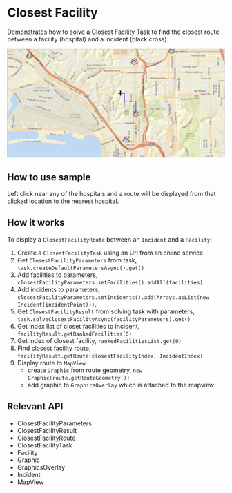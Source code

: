 <h1>Closest Facility</h1>

<p>Demonstrates how to solve a Closest Facility Task to find the closest route between a facility (hospital) and a incident (black cross).</p>

<p><img src="ClosestFacility.png"/></p>

<h2>How to use sample</h2>
<p>Left click near any of the hospitals and a route will be displayed from that clicked location to the nearest hospital.</p>

<h2>How it works</h2>

<p>To display a <code>ClosestFacilityRoute</code> between an <code>Incident</code> and a <code>Facility</code>:</p>

<ol>
    <li>Create a <code>ClosestFacilityTask</code> using  an Url from an online service.</li>
    <li>Get <code>ClosestFacilityParameters</code> from task, <code>task.createDefaultParametersAsync().get()</code></li>
    <li>Add facilities to parameters, <code>closestFacilityParameters.setFacilities().addAll(facilities)</code>.</li>
    <li>Add incidents to parameters, <code>closestFacilityParameters.setIncidents().add(Arrays.asList(new Incident(incidentPoint)))</code>.</li>
    <li>Get <code>ClosestFacilityResult</code> from solving task with parameters, <code>task.solveClosestFacilityAsync(facilityParameters).get()</code></li>
    <li>Get index list of closet facilities to incident, <code>facilityResult.getRankedFacilities(0)</code></li>
    <li>Get index of closest facility, <code>rankedFacilitiesList.get(0)</code></li>
    <li>Find closest facility route, <code>facilityResult.getRoute(closestFacilityIndex, IncidentIndex)</code></li>
    <li>Display route to <code>MapView</code>. 
      <ul><li>create <code>Graphic</code> from route geometry, <code>new Graphic(route.getRouteGeometry())</code></li>
      <li>add graphic to <code>GraphicsOverlay</code> which is attached to the mapview</li></ul></li>
</ol>

<h2>Relevant API</h2>
<ul>
  <li>ClosestFacilityParameters</li>
  <li>ClosestFacilityResult</li>
  <li>ClosestFacilityRoute</li>
  <li>ClosestFacilityTask</li>
  <li>Facility</li>
  <li>Graphic</li>
  <li>GraphicsOverlay</li>
  <li>Incident</li>
  <li>MapView</li>
</ul>

